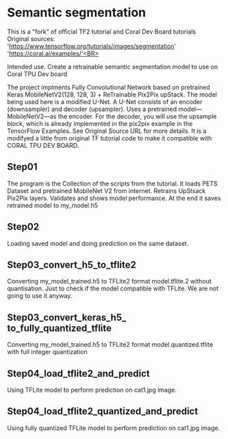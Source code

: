 # Semantic segmentation 
This is a "fork" of official TF2 tutorial and Coral Dev Board tutorials <BR>
Original sources: 'https://www.tensorflow.org/tutorials/images/segmentation' <BR>
 'https://coral.ai/examples/'<BR>

Intended use. Create a retrainable semantic segmentation model to use on Coral TPU Dev board <BR>

The project implments Fully Convolutional Network based on pretrained Keras MobileNetV2(128, 128, 3) + ReTrainable Pix2Pix upStack.
The model being used here is a modified U-Net. A U-Net consists of an encoder (downsampler) and decoder (upsampler). Uses a pretrained model—MobileNetV2—as the encoder. For the decoder, you will use the upsample block, which is already implemented in the pix2pix example in the TensorFlow Examples.
See Original Source URL for more details. It is a modifyed a little from original TF tutorial code to make it compatible with CORAL TPU DEV BOARD.

## Step01<BR>
The program is the Collection of the scripts from the tutorial. 
It loads PETS Dataset and pretrained MobileNet V2 from internet.
Retrains UpStsack Pix2Pix layers.
Validates and shows model performance.
At the end it saves retrained model to my_model.h5

## Step02<BR>
Loading saved model and doing prediction on the same dataset.
 
## Step03_convert_h5_to_tflite2<BR>  
Converting my_model_trained.h5 to TFLite2 format model.tflite.2 without quantisation. Just to check if the model compatible with TFLite. We are not going to use it anyway.
 
## Step03_convert_keras_h5_ to_fully_quantized_tflite <BR>
Converting my_model_trained.h5 to TFLite2 format model.quantized.tflite with full integer quantization

## Step04_load_tflite2_and_predict  <BR>
Using TFLite model to perform prediction on cat1.jpg image.

## Step04_load_tflite2_quantized_and_predict  <BR>
Using fully quantized TFLite model to perform prediction on cat1.jpg image.
 
 
<BR>
<BR>

